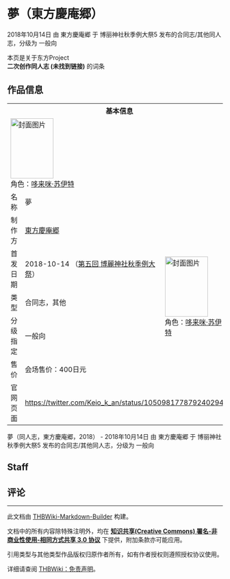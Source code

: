 # 夢（東方慶庵郷）

<!-- source html: G:\repos\THBWiki-Markdown-Builder\THBWikiMarkdown\Temp\main\9\94\ns0%3A%E5%A4%A2%EF%BC%88%E6%9D%B1%E6%96%B9%E6%85%B6%E5%BA%B5%E9%83%B7%EF%BC%89.html -->

2018年10月14日 由 東方慶庵郷 于 博丽神社秋季例大祭5 发布的合同志/其他同人志，分级为 一般向

本页是关于东方Project  
 **二次创作同人志 (未找到链接)** 的词条

## 作品信息

<table><tbody><tr><th colspan="3">基本信息</th></tr><tr><td class="cover-artwork-mobile" colspan="2"><a href="./文件-夢（東方慶庵郷）封面.jpg.md" class="image" title="封面图片"><img alt="封面图片" src="https://upload.thwiki.cc/thumb/0/02/%E5%A4%A2%EF%BC%88%E6%9D%B1%E6%96%B9%E6%85%B6%E5%BA%B5%E9%83%B7%EF%BC%89%E5%B0%81%E9%9D%A2.jpg/100px-%E5%A4%A2%EF%BC%88%E6%9D%B1%E6%96%B9%E6%85%B6%E5%BA%B5%E9%83%B7%EF%BC%89%E5%B0%81%E9%9D%A2.jpg" decoding="async" loading="lazy" width="100" height="140" srcset="https://upload.thwiki.cc/thumb/0/02/%E5%A4%A2%EF%BC%88%E6%9D%B1%E6%96%B9%E6%85%B6%E5%BA%B5%E9%83%B7%EF%BC%89%E5%B0%81%E9%9D%A2.jpg/150px-%E5%A4%A2%EF%BC%88%E6%9D%B1%E6%96%B9%E6%85%B6%E5%BA%B5%E9%83%B7%EF%BC%89%E5%B0%81%E9%9D%A2.jpg 1.5x, https://upload.thwiki.cc/thumb/0/02/%E5%A4%A2%EF%BC%88%E6%9D%B1%E6%96%B9%E6%85%B6%E5%BA%B5%E9%83%B7%EF%BC%89%E5%B0%81%E9%9D%A2.jpg/199px-%E5%A4%A2%EF%BC%88%E6%9D%B1%E6%96%B9%E6%85%B6%E5%BA%B5%E9%83%B7%EF%BC%89%E5%B0%81%E9%9D%A2.jpg 2x" data-file-width="1460" data-file-height="2048"></a><div class="cover-char">角色：<a href="./哆来咪·苏伊特.md" title="哆来咪·苏伊特">哆来咪·苏伊特</a></div></td>
</tr><tr><td class="label">名称</td><td colspan="2"> 夢 </td></tr><tr><td class="label">制作方</td><td><a href="./東方慶庵郷.md" title="東方慶庵郷">東方慶庵郷</a></td><td class="cover-artwork" rowspan="5" style="min-width:140px;"><a href="./文件-夢（東方慶庵郷）封面.jpg.md" class="image" title="封面图片"><img alt="封面图片" src="https://upload.thwiki.cc/thumb/0/02/%E5%A4%A2%EF%BC%88%E6%9D%B1%E6%96%B9%E6%85%B6%E5%BA%B5%E9%83%B7%EF%BC%89%E5%B0%81%E9%9D%A2.jpg/100px-%E5%A4%A2%EF%BC%88%E6%9D%B1%E6%96%B9%E6%85%B6%E5%BA%B5%E9%83%B7%EF%BC%89%E5%B0%81%E9%9D%A2.jpg" decoding="async" loading="lazy" width="100" height="140" srcset="https://upload.thwiki.cc/thumb/0/02/%E5%A4%A2%EF%BC%88%E6%9D%B1%E6%96%B9%E6%85%B6%E5%BA%B5%E9%83%B7%EF%BC%89%E5%B0%81%E9%9D%A2.jpg/150px-%E5%A4%A2%EF%BC%88%E6%9D%B1%E6%96%B9%E6%85%B6%E5%BA%B5%E9%83%B7%EF%BC%89%E5%B0%81%E9%9D%A2.jpg 1.5x, https://upload.thwiki.cc/thumb/0/02/%E5%A4%A2%EF%BC%88%E6%9D%B1%E6%96%B9%E6%85%B6%E5%BA%B5%E9%83%B7%EF%BC%89%E5%B0%81%E9%9D%A2.jpg/199px-%E5%A4%A2%EF%BC%88%E6%9D%B1%E6%96%B9%E6%85%B6%E5%BA%B5%E9%83%B7%EF%BC%89%E5%B0%81%E9%9D%A2.jpg 2x" data-file-width="1460" data-file-height="2048"></a><div class="cover-char">角色：<a href="./哆来咪·苏伊特.md" title="哆来咪·苏伊特">哆来咪·苏伊特</a></div></td>
</tr><tr><td class="label">首发日期</td><td>2018-10-14&#160;（<a href="/展会作品列表?e=%E5%8D%9A%E4%B8%BD%E7%A5%9E%E7%A4%BE%E7%A7%8B%E5%AD%A3%E4%BE%8B%E5%A4%A7%E7%A5%AD%235">第五回 博麗神社秋季例大祭</a>）</td></tr><tr><td class="label">类型</td><td>合同志，其他</td></tr><tr><td class="label">分级指定</td><td>一般向</td></tr><tr><td class="label">售价</td><td>会场售价：400日元</td></tr>
<tr><td class="label">官网页面</td><td colspan="2"><a rel="nofollow" class="external free" href="https://twitter.com/Keio_k_an/status/1050981778792402944">https://twitter.com/Keio_k_an/status/1050981778792402944</a></td></tr></tbody></table>

夢（同人志，東方慶庵郷，2018） - 2018年10月14日 由 東方慶庵郷 于 博丽神社秋季例大祭5 发布的合同志/其他同人志，分级为 一般向

## Staff

## 评论




---

此文档由 [THBWiki-Markdown-Builder](https://github.com/Delsin-Yu/THBWiki-Markdown-Builder) 构建。

文档中的所有内容除特殊注明外，均在 [**知识共享(Creative Commons) 署名-非商业性使用-相同方式共享 3.0 协议**](https://creativecommons.org/licenses/by-sa/3.0/deed.zh-hans) 下提供，附加条款亦可能应用。

引用类型与其他类型作品版权归原作者所有，如有作者授权则遵照授权协议使用。

详细请查阅 [THBWiki：免责声明](https://thbwiki.cc/THBWiki:%E5%85%8D%E8%B4%A3%E5%A3%B0%E6%98%8E)。

